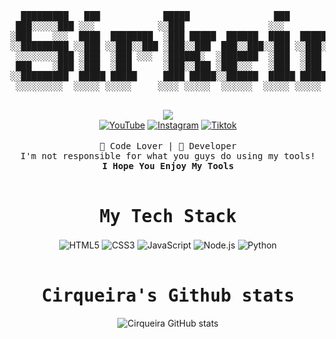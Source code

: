 <div align="center">
 <pre>  █████████   ███            █████                ███                     
 ███░░░░░███ ░░░            ░░███                ░░░                      
░███    ░░░  ████  ████████  ░███ █████  ██████  ████  ████████   ██████  
░░█████████ ░░███ ░░███░░███ ░███░░███  ███░░███░░███ ░░███░░███ ░░░░░███ 
 ░░░░░░░░███ ░███  ░███ ░░░  ░██████░  ░███████  ░███  ░███ ░░░   ███████ 
 ███    ░███ ░███  ░███      ░███░░███ ░███░░░   ░███  ░███      ███░░███ 
░░█████████  █████ █████     ████ █████░░██████  █████ █████    ░░████████
 ░░░░░░░░░  ░░░░░ ░░░░░     ░░░░ ░░░░░  ░░░░░░  ░░░░░ ░░░░░      ░░░░░░░░ 
 </pre>
</div>
<div align="center">
 <img src="https://readme-typing-svg.herokuapp.com/?font=monospace&duration=1240&pause=2800&color=ffff&center=true&width=600&lines=I+Love+Security;I+Love+Programming">
</div>

<div align="center">
  <div>
    <a href="https://www.youtube.com/@cirqueiradev"><img src="https://img.shields.io/badge/YouTube-FF0000?style=for-the-badge&logo=youtube&logoColor=white" alt="YouTube"></a>
    <a href="https://www.instagram.com/cirqueirakkjk/"><img src="https://img.shields.io/badge/Instagram-E4405F?style=for-the-badge&logo=instagram&logoColor=white" alt="Instagram"></a>
    <a href="https://tiktok.com/@cirqueiradev"><img src="https://img.shields.io/badge/TikTok-000000?style=for-the-badge&logo=tiktok&logoColor=white" alt="Tiktok"></a>
  </div>
</div>

<br>

<div align="center">
<samp>
 🖖 Code Lover | 🌵 Developer
 </samp>
 <br>
 <samp>
   <div>I'm not responsible for what you guys do using my tools!</div>
 <b>I Hope You Enjoy My Tools</b>
 <br>
 </samp>
</div>

<br>

<div align="center">
 <samp><h1> My Tech Stack </h1></samp>
</div>

<div align="center">
  <img align="center" alt="HTML5" src="https://img.shields.io/badge/HTML5-E34F26?style=for-the-badge&logo=html5&logoColor=white" />
  <img align="center" alt="CSS3" src="https://img.shields.io/badge/CSS3-1572B6?style=for-the-badge&logo=css3&logoColor=white" />
  <img align="center" alt="JavaScript" src="https://img.shields.io/badge/JavaScript-F7DF1E?style=for-the-badge&logo=javascript&logoColor=black" />
  <img align="center" alt="Node.js" src="https://img.shields.io/badge/Node.js-43853D?style=for-the-badge&logo=node.js&logoColor=white" />
  <img align="center" alt="Python" src="https://img.shields.io/badge/Python-14354C?style=for-the-badge&logo=python&logoColor=white" />
 
</div>

<br>

<div align="center">
 <samp><h1>Cirqueira's Github stats</h1></samp> 

  <img src="https://github-readme-stats.vercel.app/api?username=CirqueiraDev&show_icons=true&theme=radical" alt="Cirqueira GitHub stats">
</div>
